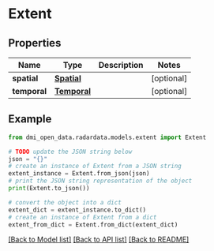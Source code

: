 # Extent


## Properties

Name | Type | Description | Notes
------------ | ------------- | ------------- | -------------
**spatial** | [**Spatial**](Spatial.md) |  | [optional] 
**temporal** | [**Temporal**](Temporal.md) |  | [optional] 

## Example

```python
from dmi_open_data.radardata.models.extent import Extent

# TODO update the JSON string below
json = "{}"
# create an instance of Extent from a JSON string
extent_instance = Extent.from_json(json)
# print the JSON string representation of the object
print(Extent.to_json())

# convert the object into a dict
extent_dict = extent_instance.to_dict()
# create an instance of Extent from a dict
extent_from_dict = Extent.from_dict(extent_dict)
```
[[Back to Model list]](../README.md#documentation-for-models) [[Back to API list]](../README.md#documentation-for-api-endpoints) [[Back to README]](../README.md)


